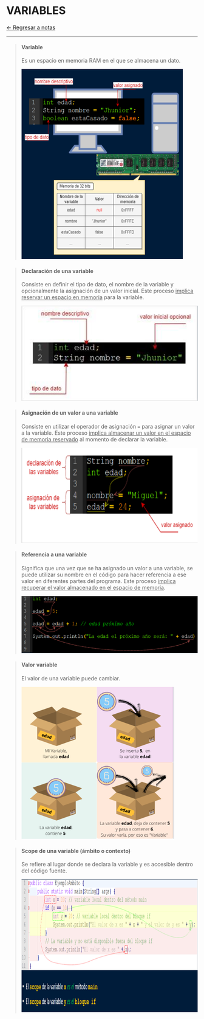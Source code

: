 # VARIABLES

[← Regresar a notas](./../README.md) <br>

---

> #### Variable
> Es un espacio en memoria RAM en el que se almacena un dato.
>
> <img src="../../images/variables/variable.png" width="425" height="500">

> #### Declaración de una variable
> Consiste en definir el tipo de dato, el nombre de la variable y opcionalmente la asignación de un valor inicial. 
> Este proceso <u>implica reservar un espacio en memoria</u> para la variable.
>
> <img src="../../images/variables/declare.png" width="500" height="250">

> #### Asignación de un valor a una variable
> Consiste en utilizar el operador de asignación `=` para asignar un valor a la variable. 
> Este proceso <u>implica almacenar un valor  en el espacio de memoria reservado</u> al momento de declarar la variable.
>
> <img src="../../images/variables/assign.png" width="600" height="250">

> #### Referencia a una variable
> Significa que una vez que se ha asignado un valor a una variable, se puede utilizar su nombre en el código para hacer referencia a ese valor en diferentes partes del programa. 
> Este proceso <u>implica recuperar el valor almacenado en el espacio de memoria</u>.
>
> <img src="../../images/variables/reference.png" width="600" height="150">

> #### Valor variable
> El valor de una variable puede cambiar.
> 
> <img src="../../images/variables/variable-value.png" width="400" height="400">

> #### Scope de una variable (ámbito o contexto)
> Se refiere al lugar donde se declara la variable y es accesible dentro del código fuente.
> 
> <img src="../../images/variables/scope.png" width="800" height="350">
> 
